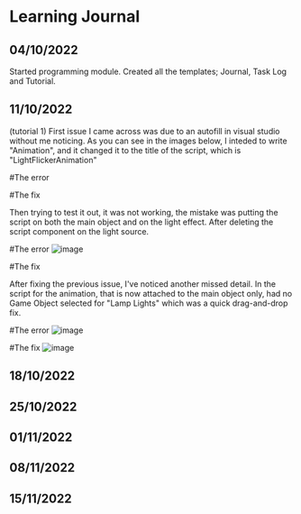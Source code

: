 # Learning Journal

## 04/10/2022

Started programming module. Created all the templates; Journal, Task Log and Tutorial.


## 11/10/2022

(tutorial 1)
First issue I came across was due to an autofill in visual studio without me noticing. As you can see in the images below, I inteded to write "Animation", and it changed it to the title of the script, which is "LightFlickerAnimation"

#The error



#The fix



Then trying to test it out, it was not working, the mistake was putting the script on both the main object and on the light effect. After deleting the script component on the light source.


#The error
![image](https://user-images.githubusercontent.com/91538305/197642562-29310895-3a60-4d09-bfe7-4c3f87ed54e2.png)



#The fix


After fixing the previous issue, I've noticed another missed detail. In the script for the animation, that is now attached to the main object only, had no Game Object selected for "Lamp Lights" which was a quick drag-and-drop fix.

#The error
![image](https://user-images.githubusercontent.com/91538305/197642536-57bd2154-3631-4215-bbc9-626f0cf1b1dd.png)


#The fix
![image]()

## 18/10/2022




## 25/10/2022

## 01/11/2022

## 08/11/2022



## 15/11/2022





































